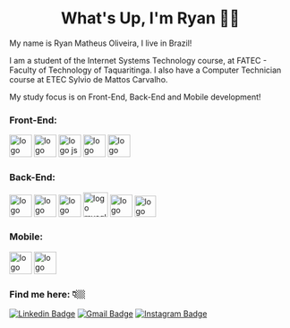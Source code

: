 <h1 align="center">What's Up, I'm Ryan 👋🏼</h1>

<p>My name is Ryan Matheus Oliveira, I live in Brazil!</p>

<p>I am a student of the Internet Systems Technology course, at FATEC - Faculty of Technology of Taquaritinga. I also have a Computer Technician course at ETEC Sylvio de Mattos Carvalho.</p>

<p>My study focus is on Front-End, Back-End and Mobile development!</p>

<h3>Front-End:</h3>
<a href="#"><img width="40" src="https://cdn.icon-icons.com/icons2/2107/PNG/128/file_type_html_icon_130541.png" alt="logo html"></a>
<a href="#"><img width="40" src="https://cdn.icon-icons.com/icons2/2107/PNG/128/file_type_css_icon_130661.png" alt="logo css"></a>
<a href="#"><img width="40" src="https://cdn.icon-icons.com/icons2/2107/PNG/128/file_type_js_official_icon_130509.png" alt="logo js"></a>
<a href="#"><img width="40" src="https://cdn.icon-icons.com/icons2/2107/PNG/128/file_type_vue_icon_130078.png" alt="logo vue"></a>
<a href="#"><img width="40" src="https://cdn.icon-icons.com/icons2/2415/PNG/128/bootstrap_plain_logo_icon_146619.png" alt="logo bootstrap"></a>

<h3>Back-End:</h3>
<a href="#"><img width="40" src="https://cdn.icon-icons.com/icons2/2415/PNG/128/java_original_logo_icon_146458.png" alt="logo java"></a>
<a href="#"><img width="40" src="https://cdn.icon-icons.com/icons2/2107/PNG/128/file_type_php_icon_130266.png" alt="logo php"></a>
<a href="#"><img width="40" src="https://cdn.icon-icons.com/icons2/2107/PNG/128/file_type_node_icon_130301.png" alt="logo node"></a>
<a href="#"><img width="44" src="https://cdn.icon-icons.com/icons2/2415/PNG/128/mysql_original_wordmark_logo_icon_146417.png" alt="logo mysql"></a>
<a href="#"><img width="40" src="https://cdn.icon-icons.com/icons2/2107/PNG/128/file_type_mongo_icon_130383.png" alt="logo mongo"></a>
<a href="#"><img width="38" src="https://img.icons8.com/color/452/microsoft-sql-server.png" alt="logo sqlsqerver"></a>

<h3>Mobile:</h3>
<a href="#"><a href="#"><img width="40" src="https://cdn.icon-icons.com/icons2/2415/PNG/128/java_original_logo_icon_146458.png" alt="logo java"></a>
<a href="#"><img width="40" src="https://cdn.icon-icons.com/icons2/2415/PNG/128/react_original_logo_icon_146374.png" alt="logo reactnative"></a>

<h3>Find me here: 👇🏼</h3>

[![Linkedin Badge](https://img.shields.io/badge/-LinkedIn-blue?style=flat-square&logo=Linkedin&logoColor=white&link=https://www.linkedin.com/in/ryanmatheus/)](https://www.linkedin.com/in/ryanmatheus/) [![Gmail Badge](https://img.shields.io/badge/-Gmail-red?style=flat-square&logo=Gmail&logoColor=white&link=mailto:oryan424@gmail.com)](mailto:oryan424@gmail.com) [![Instagram Badge](https://img.shields.io/badge/-Instagram-violet?style=flat-square&logo=Instagram&logoColor=white&link=https://www.instagram.com/isryanmatheus/)](https://www.instagram.com/isryanmatheus/) 
